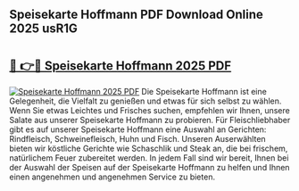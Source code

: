 ## Speisekarte Hoffmann PDF Download Online 2025 usR1G

# <h2><a href="http://gc971ks.nevu.top/?p=Speisekarte+Hoffmann">🔗 👉🔴 Speisekarte Hoffmann 2025 PDF</a></h2>

[![Speisekarte Hoffmann 2025 PDF](https://i.imgur.com/dBaPXMq.png)](http://gc971ks.nevu.top/?p=Speisekarte+Hoffmann)
Die Speisekarte Hoffmann ist eine Gelegenheit, die Vielfalt zu genießen und etwas für sich selbst zu wählen. Wenn Sie etwas Leichtes und Frisches suchen, empfehlen wir Ihnen, unsere Salate aus unserer Speisekarte Hoffmann zu probieren. Für Fleischliebhaber gibt es auf unserer Speisekarte Hoffmann eine Auswahl an Gerichten: Rindfleisch, Schweinefleisch, Huhn und Fisch. Unseren Auserwählten bieten wir köstliche Gerichte wie Schaschlik und Steak an, die bei frischem, natürlichem Feuer zubereitet werden. In jedem Fall sind wir bereit, Ihnen bei der Auswahl der Speisen auf der Speisekarte Hoffmann zu helfen und Ihnen einen angenehmen und angenehmen Service zu bieten.
